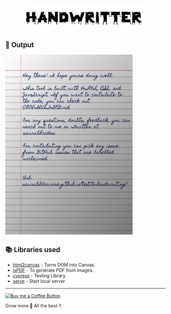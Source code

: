 <p align="center">
<!-- <img alt="https://raw.githubusercontent.com/anupam073/Handwritter/29c1b2342c247b0bd904d436e48080b3fe5f5d1d/handwritter.png?token=AWQUCWA3GLVA4SPCTECX5UDDHEN7G" />  --><img  alt="Sample image of output" src="handwritter.png" />

## 🌠 Output

<img width="400" alt="Sample image of output" src="sample.jpeg" />



## 📚 Libraries used

- [html2canvas](https://github.com/niklasvh/html2canvas) - Turns DOM into Canvas.
- [jsPDF](https://github.com/MrRio/jsPDF) - To generate PDF from images.
- [cypress](https://github.com/cypress-io/cypress) - Testing Library
- [serve](https://github.com/zeit/serve) - Start local server

---

 [<img alt="Buy me a Coffee Button" width=200 src="https://cdn.buymeacoffee.com/buttons/default-yellow.png">](                    buymeacoffee.com/AnupamMohanty                )

Grow more 🚀
All the best !!

